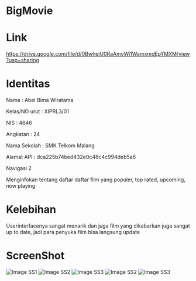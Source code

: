 # BigMovie

# Link
https://drive.google.com/file/d/0BwhejU0RaAmvWi1WamxmdEpYMXM/view?usp=sharing

# Identitas
Nama          : Abel Bima Wiratama

Kelas/NO urut      : XIPRL3/01

NIS           : 4646

Angkatan      : 24

Nama Sekolah  : SMK Telkom Malang

Alamat API : dca225b74bed432e0c48c4c994deb5a6

Navigasi 2

Menginfokan tentang daftar daftar film yang populer, top rated, upcoming, now playing

# Kelebihan
 Userinterfacenya sangat menarik dan juga film yang dikabarkan juga sangat up to date, jadi para penyuka film bisa langsung update
# ScreenShot
![Image SS1](https://github.com/Abelbimaw/BigMovie/blob/master/Screenshot_20170514-224203%5B1%5D.jpg)
![Image SS2](https://github.com/Abelbimaw/BigMovie/blob/master/Screenshot_20170514-224209%5B1%5D.jpg)
![Image SS3](https://github.com/Abelbimaw/BigMovie/blob/master/Screenshot_20170514-224216%5B1%5D.jpg)
![Image SS2](https://github.com/Abelbimaw/BigMovie/blob/master/Screenshot_20170514-224220%5B1%5D.jpg)
![Image SS3](https://github.com/Abelbimaw/BigMovie/blob/master/Screenshot_20170514-224223%5B1%5D.jpg)
